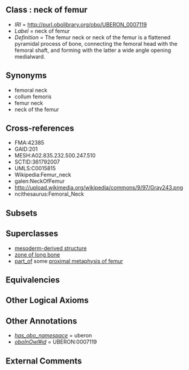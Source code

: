 
## Class : neck of femur

 * *IRI* = http://purl.obolibrary.org/obo/UBERON_0007119
 * *Label* = neck of femur
 * *Definition* = The femur neck or neck of the femur is a flattened pyramidal process of bone, connecting the femoral head with the femoral shaft, and forming with the latter a wide angle opening medialward.

## Synonyms

 * femoral neck
 * collum femoris
 * femur neck
 * neck of the femur

## Cross-references

 * FMA:42385
 * GAID:201
 * MESH:A02.835.232.500.247.510
 * SCTID:361792007
 * UMLS:C0015815
 * Wikipedia:Femur_neck
 * galen:NeckOfFemur
 * http://upload.wikimedia.org/wikipedia/commons/9/97/Gray243.png
 * ncithesaurus:Femoral_Neck

## Subsets


## Superclasses

 * [mesoderm-derived structure](../../UBERON/20/UBERON_0004120.md)
 * [zone of long bone](../../UBERON/55/UBERON_0005055.md)
 * [part_of](../../BFO/50/BFO_0000050.md) some [proximal metaphysis of femur](../../UBERON/63/UBERON_0006863.md)

## Equivalencies


## Other Logical Axioms


## Other Annotations

 * *[has_obo_namespace](../../ce/oboInOwl#hasOBONamespace.md)* = uberon
 * *[oboInOwl#id](../../id/oboInOwl#id.md)* = UBERON:0007119

## External Comments

